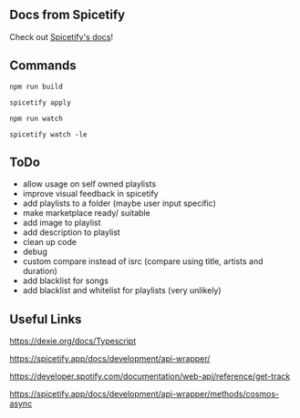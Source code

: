 ## Docs from Spicetify

Check out [Spicetify's docs](https://spicetify.app/docs/development/spicetify-creator/the-basics)!

## Commands

``npm run build``

``spicetify apply``

``npm run watch``

``spicetify watch -le``

## ToDo

- allow usage on self owned playlists
- improve visual feedback in spicetify
- add playlists to a folder (maybe user input specific)
- make marketplace ready/ suitable
- add image to playlist
- add description to playlist
- clean up code
- debug
- custom compare instead of isrc (compare using title, artists and duration)
- add blacklist for songs
- add blacklist and whitelist for playlists (very unlikely)

## Useful Links

https://dexie.org/docs/Typescript

https://spicetify.app/docs/development/api-wrapper/

https://developer.spotify.com/documentation/web-api/reference/get-track

https://spicetify.app/docs/development/api-wrapper/methods/cosmos-async
